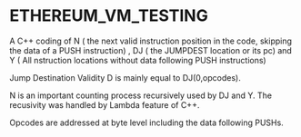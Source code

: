 # ETHEREUM_VM_TESTING

A C++ coding of N ( the next valid instruction position in the
code, skipping the data of a PUSH instruction) ,  DJ ( the  JUMPDEST location or its pc)  and Y ( All nstruction locations without data following PUSH instructions)

Jump Destination Validity D is mainly equal to DJ(0,opcodes). 

N is an important counting process recursively used by DJ and Y. The recusivity was handled by Lambda feature of C++. 

Opcodes are addressed at byte level including the data following PUSHs.
